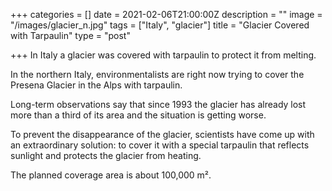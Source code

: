 +++
categories = []
date = 2021-02-06T21:00:00Z
description = ""
image = "/images/glacier_n.jpg"
tags = ["Italy", "glacier"]
title = "Glacier Covered with Tarpaulin"
type = "post"

+++
In Italy a glacier was covered with tarpaulin to protect it from melting.

In the northern Italy, environmentalists are right now trying to cover the Presena Glacier in the Alps with tarpaulin.

Long-term observations say that since 1993 the glacier has already lost more than a third of its area and the situation is getting worse.

To prevent the disappearance of the glacier, scientists have come up with an extraordinary solution: to cover it with a special tarpaulin that reflects sunlight and protects the glacier from heating.

The planned coverage area is about 100,000 m².